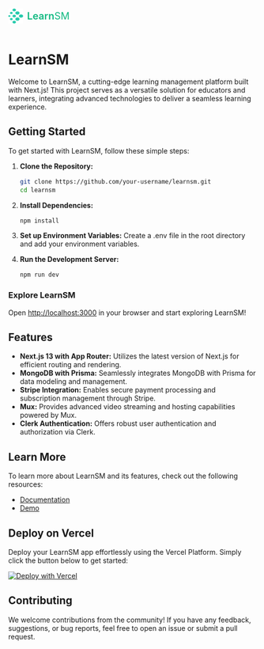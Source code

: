   <!-- Project Banner -->
<div style="display: flex; align-items: center; gap: 0.5rem;">
    <img height="30" width="30" alt="logo" src="https://github.com/Aman-Yadav13/LearnSM/blob/main/public/logo.svg" style="vertical-align: middle;" />
    <p style="font-size: 1.25rem; color: #10B981; font-weight: 600;">Learn<span style="font-weight: 400;">SM</span></p>
</div>


<!-- Project Description -->
# LearnSM

Welcome to LearnSM, a cutting-edge learning management platform built with Next.js! This project serves as a versatile solution for educators and learners, integrating advanced technologies to deliver a seamless learning experience.

## Getting Started

To get started with LearnSM, follow these simple steps:

1. **Clone the Repository:**

   ```bash
   git clone https://github.com/your-username/learnsm.git
   cd learnsm

2. **Install Dependencies:** 

   ```powershell
   npm install

3. **Set up Environment Variables:**
   Create a .env file in the root directory and add your environment variables.

4. **Run the Development Server:**
   ```powershell
   npm run dev


### Explore LearnSM

Open [http://localhost:3000](http://localhost:3000) in your browser and start exploring LearnSM!

## Features

- **Next.js 13 with App Router:** Utilizes the latest version of Next.js for efficient routing and rendering.
- **MongoDB with Prisma:** Seamlessly integrates MongoDB with Prisma for data modeling and management.
- **Stripe Integration:** Enables secure payment processing and subscription management through Stripe.
- **Mux:** Provides advanced video streaming and hosting capabilities powered by Mux.
- **Clerk Authentication:** Offers robust user authentication and authorization via Clerk.

## Learn More

To learn more about LearnSM and its features, check out the following resources:

- [Documentation](https://nextjs.org/docs)
- [Demo](https://learnsm.vercel.app)

## Deploy on Vercel

Deploy your LearnSM app effortlessly using the Vercel Platform. Simply click the button below to get started:

[![Deploy with Vercel](https://vercel.com/button)](https://vercel.com/new?repository=https://github.com/your-username/learnsm)

## Contributing

We welcome contributions from the community! If you have any feedback, suggestions, or bug reports, feel free to open an issue or submit a pull request.
